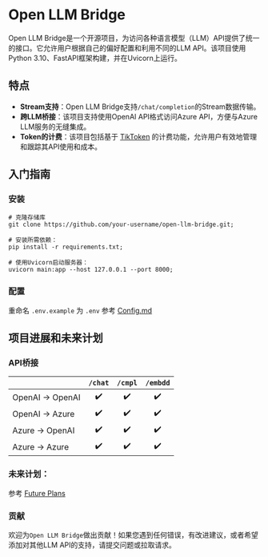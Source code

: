 # Open LLM Bridge

Open LLM Bridge是一个开源项目，为访问各种语言模型（LLM）API提供了统一的接口。它允许用户根据自己的偏好配置和利用不同的LLM
API。该项目使用Python 3.10、FastAPI框架构建，并在Uvicorn上运行。

## 特点

- **Stream支持**：Open LLM Bridge支持`/chat/completion`的Stream数据传输。
- **跨LLM桥接**：该项目支持使用OpenAI API格式访问Azure API，方便与Azure LLM服务的无缝集成。
- **Token的计费**：该项目包括基于 [TikToken](https://github.com/openai/tiktoken) 的计费功能，允许用户有效地管理和跟踪其API使用和成本。

## 入门指南

### 安装
```shell
# 克隆存储库
git clone https://github.com/your-username/open-llm-bridge.git;

# 安装所需依赖：
pip install -r requirements.txt;

# 使用Uvicorn启动服务器：
uvicorn main:app --host 127.0.0.1 --port 8000;
```
### 配置

重命名 `.env.example` 为 `.env`
参考 [Config.md](./doc/CONFIG.md)



## 项目进展和未来计划

### API桥接

|                  | `/chat` | `/cmpl` | `/embdd` |
|------------------|:-------:|:-------:|:--------:|
| OpenAI -> OpenAI |   ✔️    |   ️✔️   |    ✔️    |
| OpenAI -> Azure  |   ✔️    |   ️✔️   |    ✔️    |
| Azure -> OpenAI  |   ✔️    |   ✔️    |    ✔️    |
| Azure -> Azure   |   ✔️    |   ✔️    |    ✔️    |

### 未来计划：

参考 [Future Plans](README.md#future-plans)

### 贡献

欢迎为`Open LLM Bridge`做出贡献！如果您遇到任何错误，有改进建议，或者希望添加对其他LLM API的支持，请提交问题或拉取请求。